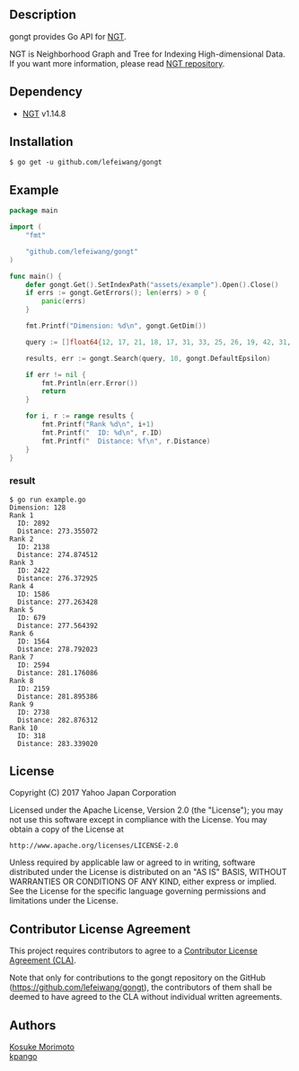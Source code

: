 ## Description
gongt provides Go API for [NGT](https://github.com/yahoojapan/NGT).

NGT is Neighborhood Graph and Tree for Indexing High-dimensional Data. If you want more information, please read [NGT repository](https://github.com/yahoojapan/NGT).

## Dependency
- [NGT](https://github.com/yahoojapan/NGT) v1.14.8

## Installation
```
$ go get -u github.com/lefeiwang/gongt
```

## Example
```go
package main

import (
	"fmt"

	"github.com/lefeiwang/gongt"
)

func main() {
	defer gongt.Get().SetIndexPath("assets/example").Open().Close()
	if errs := gongt.GetErrors(); len(errs) > 0 {
		panic(errs)
	}

	fmt.Printf("Dimension: %d\n", gongt.GetDim())

	query := []float64{12, 17, 21, 18, 17, 31, 33, 25, 26, 19, 42, 31, 25, 26, 49, 30, 19, 23, 29, 29, 22, 19, 28, 27, 28, 19, 13, 12, 25, 21, 25, 21, 35, 12, 44, 36, 19, 49, 104, 33, 29, 77, 43, 36, 28, 44, 90, 46, 52, 37, 65, 42, 33, 40, 104, 103, 44, 26, 50, 43, 18, 20, 48, 68, 28, 16, 104, 27, 6, 36, 98, 327, 53, 81, 40, 36, 61, 104, 44, 27, 42, 84, 55, 54, 49, 53, 28, 27, 103, 42, 27, 28, 24, 53, 60, 66, 7, 42, 14, 6, 32, 69, 15, 3, 4, 79, 27, 7, 30, 82, 26, 3, 15, 27, 18, 6, 19, 52, 21, 16, 104, 72, 30, 40, 22, 36, 19, 22}

	results, err := gongt.Search(query, 10, gongt.DefaultEpsilon)

	if err != nil {
		fmt.Println(err.Error())
		return
	}

	for i, r := range results {
		fmt.Printf("Rank %d\n", i+1)
		fmt.Printf("  ID: %d\n", r.ID)
		fmt.Printf("  Distance: %f\n", r.Distance)
	}
}
```
### result
```
$ go run example.go
Dimension: 128
Rank 1
  ID: 2892
  Distance: 273.355072
Rank 2
  ID: 2138
  Distance: 274.874512
Rank 3
  ID: 2422
  Distance: 276.372925
Rank 4
  ID: 1586
  Distance: 277.263428
Rank 5
  ID: 679
  Distance: 277.564392
Rank 6
  ID: 1564
  Distance: 278.792023
Rank 7
  ID: 2594
  Distance: 281.176086
Rank 8
  ID: 2159
  Distance: 281.895386
Rank 9
  ID: 2738
  Distance: 282.876312
Rank 10
  ID: 318
  Distance: 283.339020
```

License
-------

Copyright (C) 2017 Yahoo Japan Corporation

Licensed under the Apache License, Version 2.0 (the "License");
you may not use this software except in compliance with the License.
You may obtain a copy of the License at

    http://www.apache.org/licenses/LICENSE-2.0

Unless required by applicable law or agreed to in writing, software
distributed under the License is distributed on an "AS IS" BASIS,
WITHOUT WARRANTIES OR CONDITIONS OF ANY KIND, either express or implied.
See the License for the specific language governing permissions and
limitations under the License.

Contributor License Agreement
-----------------------------

This project requires contributors to agree to a [Contributor License Agreement (CLA)](https://gist.github.com/ydnjp/3095832f100d5c3d2592).

Note that only for contributions to the gongt repository on the GitHub (https://github.com/lefeiwang/gongt), the contributors of them shall be deemed to have agreed to the CLA without individual written agreements.

Authors
-------

[Kosuke Morimoto](https://github.com/kou-m)  
[kpango](https://github.com/kpango)
